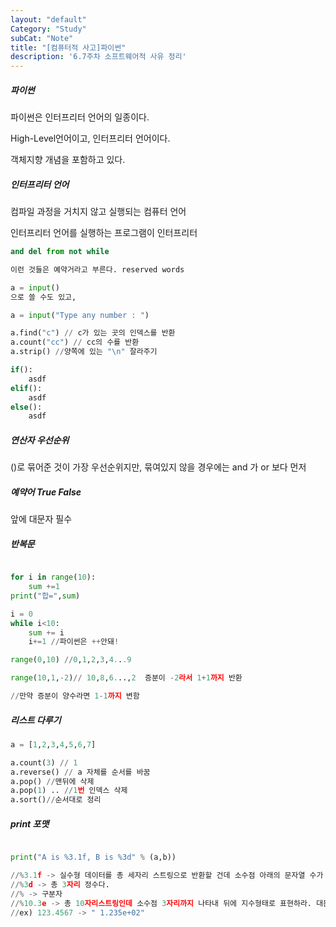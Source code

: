 ```yaml
---
layout: "default"
Category: "Study"
subCat: "Note"
title: "[컴퓨터적 사고]파이썬"
description: '6.7주차 소프트웨어적 사유 정리'
---
```


##### 파이썬

파이썬은 인터프리터 언어의 일종이다.

High-Level언어이고, 인터프리터 언어이다.

객체지향 개념을 포함하고 있다.

##### 인터프리터 언어

컴파일 과정을 거치지 않고 실행되는 컴퓨터 언어

인터프리터 언어를 실행하는 프로그램이 인터프리터

~~~python
and del from not while

이런 것들은 예약거라고 부른다. reserved words

a = input()
으로 쓸 수도 있고,

a = input("Type any number : ")

a.find("c") // c가 있는 곳의 인덱스를 반환
a.count("cc") // cc의 수를 반환
a.strip() //양쪽에 있는 "\n" 잘라주기

if():
    asdf
elif():
    asdf
else():
    asdf
~~~

##### 연산자 우선순위

()로 묶어준 것이 가장 우선순위지만, 묶여있지 않을 경우에는 and 가 or 보다 먼저

##### 예약어 True False

앞에 대문자 필수

##### 반복문

~~~python

for i in range(10):
    sum +=1
print("합=",sum)

i = 0
while i<10:
    sum += i
    i+=1 //파이썬은 ++안돼!

range(0,10) //0,1,2,3,4...9

range(10,1,-2)// 10,8,6...,2  증분이 -2라서 1+1까지 반환

//만약 증분이 양수라면 1-1까지 변함


~~~

##### 리스트 다루기

~~~python
a = [1,2,3,4,5,6,7]

a.count(3) // 1
a.reverse() // a 자체를 순서를 바꿈
a.pop() //맨뒤에 삭제
a.pop(1) .. //1번 인덱스 삭제
a.sort()//순서대로 정리

~~~

##### print 포맷

~~~python

print("A is %3.1f, B is %3d" % (a,b))

//%3.1f -> 실수형 데이터를 총 세자리 스트링으로 반환할 건데 소수점 아래의 문자열 수가 1개다.
//%3d -> 총 3자리 정수다.
//% -> 구분자
//%10.3e -> 총 10자리스트링인데 소수점 3자리까지 나타내 뒤에 지수형태로 표현하라. 대문자E도 됨
//ex) 123.4567 -> " 1.235e+02"
~~~
